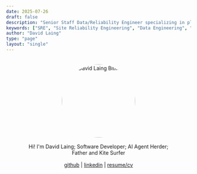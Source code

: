 ```yaml
---
date: 2025-07-26
draft: false
description: "Senior Staff Data/Reliability Engineer specializing in platform SRE and data pipeline engineering"
keywords: ["SRE", "Site Reliability Engineering", "Data Engineering", "Platform Engineering", "Staff Engineer", "Shopify", "Dublin Ireland"]
author: "David Laing"
type: "page"
layout: "single"
---
```


<div style="text-align: center; margin: 2rem auto; max-width: 400px;">
  <img src="/images/mrdavidlaing_bitmoji.png" alt="David Laing Bitmoji" style="width: 200px; height: 200px; border-radius: 50%; margin: 0 auto 1rem auto; display: block;">
  
  <p style="margin: 1rem 0;">Hi! I'm David Laing; Software Developer; AI Agent Herder; Father and Kite Surfer</p>
  
  <p style="margin: 1rem 0;">
    <a href="https://github.com/mrdavidlaing">github</a> | 
    <a href="https://linkedin.com/in/mrdavidlaing">linkedin</a> | 
    <a href="/resume/">resume/cv</a>
  </p>
</div>
